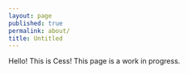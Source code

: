 ```yaml
---
layout: page
published: true
permalink: about/
title: Untitled
---
```

Hello! This is Cess! This page is a work in progress.